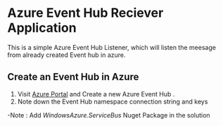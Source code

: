 # Azure Event Hub Reciever Application

This is a simple Azure Event Hub Listener, which will listen the meesage from already created Event hub in azure.

## Create an Event Hub in Azure

1.  Visit [Azure Portal](https://portal.azure.com/) and Create a new Azure Event Hub .
2.  Note down the Event Hub namespace connection string and keys 

-Note : Add *WindowsAzure.ServiceBus* Nuget Package in the solution